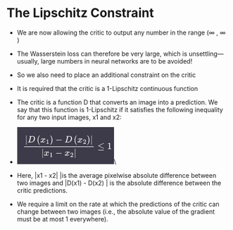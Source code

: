 # The Lipschitz Constraint

* We are now allowing the critic to output any number in the range (∞ , ∞ )
* The Wasserstein loss can therefore be very large, which is unsettling—usually, large numbers in neural networks are to be avoided!
* So we also need to place an additional constraint on the critic
* It is required that the critic is a 1-Lipschitz continuous function
* The critic is a function D that converts an image into a prediction. We say that this function is 1-Lipschitz if it satisfies the following inequality for any two input images, x1 and x2:
* ![](<../../.gitbook/assets/image (2) (1) (1).png>)\

* Here, |x1 - x2| |is the average pixelwise absolute difference between two images and |D(x1) - D(x2) | is the absolute difference between the critic predictions.
* We require a limit on the rate at which the predictions of the critic can change between two images (i.e., the absolute value of the gradient must be at most 1 everywhere).

